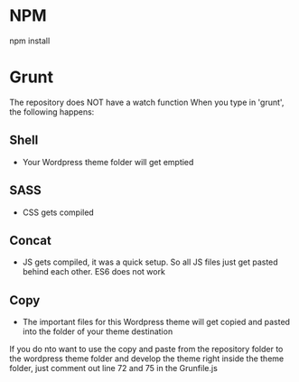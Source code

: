 # NPM
npm install

# Grunt
The repository does NOT have a watch function
When you type in 'grunt', the following happens:

## Shell
- Your Wordpress theme folder will get emptied

## SASS
- CSS gets compiled

## Concat
- JS gets compiled, it was a quick setup. So all JS files just get pasted behind each other. ES6 does not work

## Copy
- The important files for this Wordpress theme will get copied and pasted into the folder of your theme destination


If you do nto want to use the copy and paste from the repository folder to the wordpress theme folder and develop the theme right inside the theme folder, just comment out line 72 and 75 in the Grunfile.js

